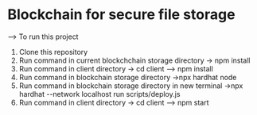 # Blockchain for secure file storage

--> To run this project
 1. Clone this repository
 2. Run command in current blockchchain storage directory -> npm install
 3. Run command in client directory -> cd client --> npm install
 4. Run command in blockchain storage directory ->npx hardhat node
 5. Run command in blockchain storage directory in new terminal ->npx hardhat --network localhost run scripts/deploy.js
 6. Run command in client directory -> cd client --> npm start
